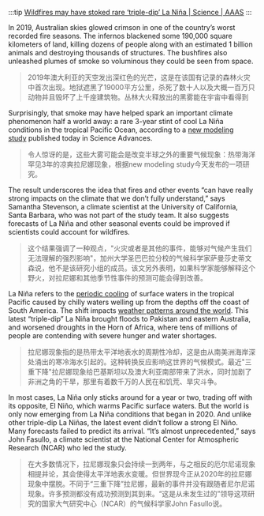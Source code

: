 :::tip
[Wildfires may have stoked rare ‘triple-dip’ La Niña | Science | AAAS](https://www.science.org/content/article/wildfires-may-have-stoked-rare-triple-dip-la-nina)
:::

In 2019, Australian skies glowed crimson in one of the country’s worst recorded fire seasons. The infernos blackened some 190,000 square kilometers of land, killing dozens of people along with an estimated 1 billion animals and destroying thousands of structures. The bushfires also unleashed plumes of smoke so voluminous they could be seen from space.
>2019年澳大利亚的天空发出深红色的光芒，这是在该国有记录的森林火灾中首次出现。地狱遮黑了19000平方公里，杀死了数十人以及大概一百万只动物并且毁坏了上千座建筑物。丛林大火释放出的黑雾能在宇宙中看得到

Surprisingly, that smoke may have helped spark an important climate phenomenon half a world away: a rare 3-year stint of cool La Niña conditions in the tropical Pacific Ocean, according to a [new modeling study](http://www.science.org/doi/10.1126/sciadv.adg1213?adobe_mc=MCMID%3D79268445090393821132666616084244617234%7CMCORGID%3D242B6472541199F70A4C98A6%2540AdobeOrg%7CTS%3D1683810064) published today in Science Advances.
>令人惊讶的是，这些大雾可能会是改变半球之外的重要气候现象：热带海洋罕见3年的凉爽拉尼娜现象，根据new modeling study今天发布的一项研究。

The result underscores the idea that fires and other events “can have really strong impacts on the climate that we don’t fully understand,” says Samantha Stevenson, a climate scientist at the University of California, Santa Barbara, who was not part of the study team. It also suggests forecasts of La Niña and other seasonal events could be improved if scientists could account for wildfires.
>这个结果强调了一种观点，"火灾或者是其他的事件，能够对气候产生我们无法理解的强烈影响"，加州大学圣巴巴拉分校的气候科学家萨曼莎史蒂文森说，他不是该研究小组的成员。该文另外表明，如果科学家能够解释这个野火，对拉尼娜和其他季节性事件的预测可能会得到改善。

La Niña refers to the [periodic cooling](https://oceanservice.noaa.gov/facts/ninonina.html) of surface waters in the tropical Pacific caused by chilly waters welling up from the depths off the coast of South America. The shift impacts [weather patterns around the world](https://www.climate.gov/media/13623). This latest “triple-dip” La Niña brought floods to Pakistan and eastern Australia, and worsened droughts in the Horn of Africa, where tens of millions of people are contending with severe hunger and water shortages.
>拉尼娜现象指的是热带太平洋地表水的周期性冷却，这是由从南美洲海岸深处涌出的寒冷海水引起的。这种转换反应影响这世界的气候模式。最近"三重下降"拉尼娜现象给巴基斯坦以及澳大利亚南部带来了洪水，同时加剧了非洲之角的干旱，那里有着数千万的人民在和饥荒、旱灾斗争。

In most cases, La Niña only sticks around for a year or two, trading off with its opposite, El Niño, which warms Pacific surface waters. But the world is only now emerging from La Niña conditions that began in 2020. And unlike other triple-dip La Niñas, the latest event didn’t follow a strong El Niño. Many forecasts failed to predict its arrival. “It’s almost unprecedented,” says John Fasullo, a climate scientist at the National Center for Atmospheric Research (NCAR) who led the study.
>在大多数情况下，拉尼娜现象只会持续一到两年，与之相反的厄尔尼诺现象相提并论，其会使得太平洋地表水变暖。但世界现今正从2020年的拉尼娜现象中摆脱。不同于“三重下降”拉尼娜，最新的事件并没有跟随者尼尔尼诺现象。许多预测都没有成功预测到其到来。“这是从未发生过的”领导这项研究的国家大气研究中心（NCAR）的气候科学家John Fasullo说。